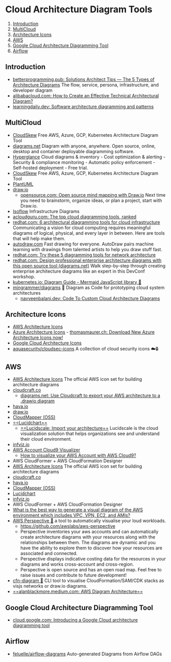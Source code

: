 # Cloud Architecture Diagram Tools

1. [Introduction](#introduction)
2. [MultiCloud](#multicloud)
3. [Architecture Icons](#architecture-icons)
4. [AWS](#aws)
5. [Google Cloud Architecture Diagramming Tool](#google-cloud-architecture-diagramming-tool)
6. [Airflow](#airflow)

## Introduction

- [betterprogramming.pub: Solutions Architect Tips — The 5 Types of Architecture Diagrams](https://betterprogramming.pub/solutions-architect-tips-the-5-types-of-architecture-diagrams-eb0c11996f9e) The flow, service, persona, infrastructure, and developer diagram
- [alibabacloud.com: How to Create an Effective Technical Architectural Diagram?](https://www.alibabacloud.com/blog/how-to-create-an-effective-technical-architectural-diagram_596100)
- [learningdaily.dev: Software architecture diagramming and patterns](https://learningdaily.dev/software-architecture-diagramming-and-patterns-7d38999e7a12)

## MultiCloud

- [CloudSkew](https://www.cloudskew.com/) Free AWS, Azure, GCP, Kubernetes Architecture Diagram Tool
- [diagrams.net](https://www.diagrams.net/) Diagram with anyone, anywhere. Open source, online, desktop and container deployable diagramming software.
- [Hyperglance](https://www.hyperglance.com/) Cloud diagrams & inventory - Cost optimization & alerting - Security & compliance monitoring - Automatic policy enforcement - Self-hosted deployment - Free trial.
- [CloudSkew](https://www.cloudskew.com/) Free AWS, Azure, GCP, Kubernetes Architecture Diagram Tool
- [PlantUML](https://plantuml.com/)
- [draw.io](https://drawio-app.com/)
    - [opensource.com: Open source mind mapping with Draw.io](https://opensource.com/article/21/12/open-source-mind-mapping-drawio) Next time you need to brainstorm, organize ideas, or plan a project, start with Draw.io.
- [Isoflow](https://isoflow.io) Infrastructure Diagrams
- [acloudguru.com: The top cloud diagramming tools, ranked](https://acloudguru.com/blog/engineering/the-top-cloud-diagramming-tools-ranked)
- [redhat.com: 6 architectural diagramming tools for cloud infrastructure](https://www.redhat.com/architect/diagramming-tools-cloud-infrastructure) Communicating a vision for cloud computing requires meaningful diagrams of logical, physical, and every layer in between. Here are tools that will help make them.
- [autodraw.com](https://www.autodraw.com/) Fast drawing for everyone. AutoDraw pairs machine learning with drawings from talented artists to help you draw stuff fast.
- [redhat.com: Try these 5 diagramming tools for network architecture](https://www.redhat.com/architect/diagramming-tools-network-architecture)
- [redhat.com: Design professional enterprise architecture diagrams with this open source tool (diagrams.net)](https://www.redhat.com/architect/design-enterprise-architecture-diagrams) Walk step-by-step through creating enterprise architecture diagrams like an expert in this DevConf workshop.
- [kubernetes.io: Diagram Guide - Mermaid JavaScript library 🌟](https://kubernetes.io/docs/contribute/style/diagram-guide/)
- [mingrammer/diagrams](https://github.com/mingrammer/diagrams) 🎨 Diagram as Code for prototyping cloud system architectures
    - [navveenbalani.dev: Code To Custom Cloud Architecture Diagrams](https://navveenbalani.dev/index.php/articles/code-to-custom-cloud-architecture-diagrams/)

## Architecture Icons

- [AWS Architecture Icons](https://aws.amazon.com/architecture/icons/)
- [Azure Architecture Icons](https://docs.microsoft.com/en-us/azure/architecture/icons/) - [thomasmaurer.ch: Download New Azure Architecture Icons now!](https://www.thomasmaurer.ch/2020/07/download-new-azure-architecture-icons-now/) 
- [Google Cloud Architecture Icons](https://cloud.google.com/icons)
- [aquasecurity/cloudsec-icons](https://github.com/aquasecurity/cloudsec-icons) A collection of cloud security icons ☁️🔒

## AWS

- [AWS Architecture Icons](https://aws.amazon.com/architecture/icons/) The official AWS icon set for building architecture diagrams
- [cloudcraft.co](https://cloudcraft.co/)
    - [diagrams.net: Use Cloudcraft to export your AWS architecture to a .drawio diagram](https://www.diagrams.net/blog/drawio-aws-cloudcraft)
- [hava.io](https://www.hava.io/)
- [draw.io](https://draw.io)
- [CloudMapper (OSS)](https://duo.com/blog/introducing-cloudmapper-an-aws-visualization-tool)
- [==Lucidchart==](https://www.lucidchart.com/)
    - [==Lucidscale: Import your architecture==](https://lucidscale.com/) Lucidscale is the cloud visualization solution that helps organizations see and understand their cloud environment.
- [infviz.io](https://infviz.io/)
- [AWS Account Cloud9 Visualizer](https://github.com/wongcyrus/aws-account-cloud9-visualizer)
    - [How to visualize your AWS Account with AWS Cloud9?](https://www.linkedin.com/pulse/how-visualize-your-aws-account-cloud9-wong-chun-yin-cyrus-%E9%BB%83%E4%BF%8A%E5%BD%A5-/)
- AWS CloudFormer + AWS CloudFormation Designer
- [AWS Architecture Icons](https://aws.amazon.com/architecture/icons/) The official AWS icon set for building architecture diagrams
- [cloudcraft.co](https://cloudcraft.co/)
- [hava.io](https://www.hava.io/)
- [CloudMapper (OSS)](https://duo.com/blog/introducing-cloudmapper-an-aws-visualization-tool)
- [Lucidchart](https://www.lucidchart.com/pages/integrations/aws-architecture-import)
- [infviz.io](https://infviz.io/)
- AWS CloudFormer + AWS CloudFormation Designer
- [What is the best way to generate a visual diagram of the AWS environment which includes VPC, VPN, EC2, and AMIs?](https://acloud.guru/forums/aws-certified-advanced-networking-specialty/discussion/-LELSWplsuDI8q8_KtjN/What%20is%20the%20best%20way%20to%20generate%20a%20visual%20diagram%20of%20the%20AWS%20environment%20which%20includes%20VPC,%20VPN,%20EC2,%20and%20AMIs%3F)
- [AWS Perspective 🌟](https://aws.amazon.com/solutions/implementations/aws-perspective/) a tool to automatically visualise your loud workloads.
    - https://github.com/awslabs/aws-perspective
    - Perspective inventories your aws accounts and can automatically create architecture diagrams with your resources along with the relationships between them. The diagrams are dynamic and you have the ability to explore them to discover how your resources are associated and connected.
    - Perspective displays indicative costing data for the resources in your diagrams and works cross-account and cross-region.
    - Perspective is open source and has an open road map. Feel free to raise issues and contribute to future development!
- [cfn-diagram 🌟](https://github.com/mhlabs/cfn-diagram) CLI tool to visualise CloudFormation/SAM/CDK stacks as visjs networks or draw.io diagrams.
- [==alanblackmore.medium.com: AWS Diagram Architecture==](https://alanblackmore.medium.com/aws-diagram-architecture-afb50ea569a4)

## Google Cloud Architecture Diagramming Tool

- [cloud.google.com: Introducing a Google Cloud architecture diagramming tool](https://cloud.google.com/blog/topics/developers-practitioners/introducing-google-cloud-architecture-diagramming-tool)

## Airflow

- [feluelle/airflow-diagrams](https://github.com/feluelle/airflow-diagrams) Auto-generated Diagrams from Airflow DAGs